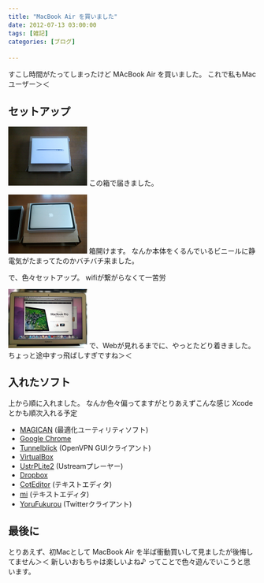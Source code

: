 ```yaml
---
title: "MacBook Air を買いました"
date: 2012-07-13 03:00:00
tags: [雑記]
categories: [ブログ]

---
```


すこし時間がたってしまったけど MAcBook Air を買いました。 これで私もMacユーザー＞＜

## セットアップ

[![この箱で届いた][1]][2] この箱で届きました。

 [1]: /images/2012_0708_mba_box.png
 [2]: /images/2012_0708_mba_box.jpg

[![ご開帳][3]][4] 箱開けます。 なんか本体をくるんでいるビニールに静電気がたまってたのかバチバチ来ました。

 [3]: /images/2012_0708_mba_box_open.png
 [4]: /images/2012_0708_mba_box_open.jpg

で、色々セットアップ。 wifiが繋がらなくて一苦労

[![デスクトップ(開いているページがMacBook Proなのはご愛嬌)][5]][6] で、Webが見れるまでに、やっとたどり着きました。 ちょっと途中すっ飛ばしすぎですね＞＜

 [5]: /images/2012_0708_mba_desktop.png
 [6]: /images/2012_0708_mba_desktop.jpg

## 入れたソフト

上から順に入れました。 なんか色々偏ってますがとりあえずこんな感じ Xcodeとかも順次入れる予定

  * [MAGICAN][7] (最適化ユーティリティソフト)
  * [Google Chrome][8]
  * [Tunnelblick][9] (OpenVPN GUIクライアント)
  * [VirtualBox][10]
  * [UstrPLite2][11] (Ustreamプレーヤー)
  * [Dropbox][12]
  * [CotEditor][13] (テキストエディタ)
  * [mi][14] (テキストエディタ)
  * [YoruFukurou][15] (Twitterクライアント)

 [7]: http://magicansoft.com/jp/magican.html
 [8]: http://www.google.co.jp/chrome/
 [9]: https://tunnelblick.net/
 [10]: https://www.virtualbox.org/
 [11]: http://ractis.rdy.jp/ustp/
 [12]: https://www.dropbox.com/
 [13]: http://sourceforge.jp/projects/coteditor/
 [14]: http://www.mimikaki.net/
 [15]: https://sites.google.com/site/yorufukurou/

## 最後に

とりあえず、初Macとして MacBook Air を半ば衝動買いして見ましたが後悔してません＞＜ 新しいおもちゃは楽しいよね♪ ってことで色々遊んでいこうと思います。
